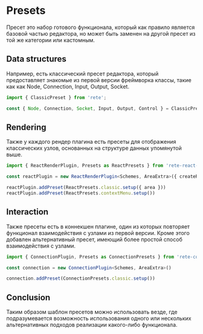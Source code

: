 # Presets

Пресет это набор готового функционала, который как правило является базовой частью редактора, но может быть заменен на другой пресет из той же категории или кастомным.

## Data structures

Например, есть классический пресет редактора, который предоставляет знакомые из первой версии фреймворка классы, такие как как Node, Connection, Input, Output, Socket.

```ts
import { ClassicPreset } from 'rete';

const { Node, Connection, Socket, Input, Output, Control } = ClassicPreset
```

## Rendering

Также у каждого рендер плагина есть пресеты для отображения классических узлов, основанных на структуре данных упомянутой выше.

```ts
import { ReactRenderPlugin, Presets as ReactPresets } from 'rete-react-render-plugin'

const reactPlugin = new ReactRenderPlugin<Schemes, AreaExtra>({ createRoot })

reactPlugin.addPreset(ReactPresets.classic.setup({ area }))
reactPlugin.addPreset(ReactPresets.contextMenu.setup())
```

## Interaction

Также пресеты есть в коннекшен плагине, один из которых повторяет функционал взаимодействия с узлами из первой версии. Кроме этого добавлен альтернативный пресет, имеющий более простой способ взаимодействия с узлами.

```ts
import { ConnectionPlugin, Presets as ConnectionPresets } from 'rete-connection-plugin'

const connection = new ConnectionPlugin<Schemes, AreaExtra>()

connection.addPreset(ConnectionPresets.classic.setup())
```

## Conclusion

Таким образом шаблон пресетов можно использовать везде, где подразумевается возможность использования одного или нескольких альтернативных подходов реализации какого-либо функционала.

